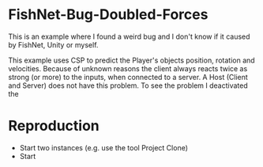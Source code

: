 # FishNet-Bug-Doubled-Forces
This is an example where I found a weird bug and I don't know if it caused by FishNet, Unity or myself.

This example uses CSP to predict the Player's objects position, rotation and velocities. Because of unknown reasons the client always reacts twice as strong (or more) to the inputs, when connected to a server. A Host (Client and Server) does not have this problem. To see the problem I deactivated the 

# Reproduction
- Start two instances (e.g. use the tool Project Clone)
- Start 
